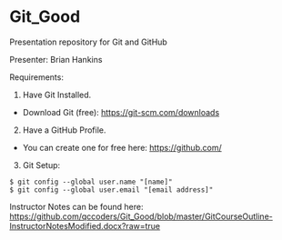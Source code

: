 # Git_Good

Presentation repository for Git and GitHub

Presenter: Brian Hankins

Requirements:

1. Have Git Installed.

-   Download Git (free): https://git-scm.com/downloads

2. Have a GitHub Profile.

 -  You can create one for free here: https://github.com/

3. Git Setup:

``` 
$ git config --global user.name "[name]"
$ git config --global user.email "[email address]" 
```

Instructor Notes can be found here: https://github.com/qccoders/Git_Good/blob/master/GitCourseOutline-InstructorNotesModified.docx?raw=true
